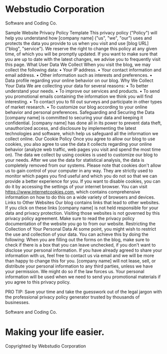 # Webstudio Corporation

Software and Coding Co.

Sample Website Privacy Policy Template This privacy policy ("Policy") will help you understand how [company name] ("us", "we", "our") uses and protects the data you provide to us when you visit and use [blog URL] ("blog", "service"). We reserve the right to change this policy at any given time, of which you will be promptly updated. If you want to make sure that you are up to date with the latest changes, we advise you to frequently visit this page. What User Data We Collect When you visit the blog, we may collect the following data: • Your IP address. • Your contact information and email address. • Other information such as interests and preferences. • Data profile regarding your online behavior on our blog. Why We Collect Your Data We are collecting your data for several reasons: • To better understand your needs. • To improve our services and products. • To send you promotional emails containing the information we think you will find interesting. • To contact you to fill out surveys and participate in other types of market research. • To customize our blog according to your online behavior and personal preferences. Safeguarding and Securing the Data [company name] is committed to securing your data and keeping it confidential. [company name] has done all in its power to prevent data theft, unauthorized access, and disclosure by implementing the latest technologies and software, which help us safeguard all the information we collect online. Our Cookie Policy Once you agree to allow our blog to use cookies, you also agree to use the data it collects regarding your online behavior (analyze web traffic, web pages you visit and spend the most time on). The data we collect by using cookies is used to customize our blog to your needs. After we use the data for statistical analysis, the data is completely removed from our systems. Please note that cookies don't allow us to gain control of your computer in any way. They are strictly used to monitor which pages you find useful and which you do not so that we can provide a better experience for you. If you want to disable cookies, you can do it by accessing the settings of your internet browser. You can visit https://www.internetcookies.com, which contains comprehensive information on how to do this on a wide variety of browsers and devices. Links to Other Websites Our blog contains links that lead to other websites. If you click on these links [company name] is not held responsible for your data and privacy protection. Visiting those websites is not governed by this privacy policy agreement. Make sure to read the privacy policy documentation of the website you go to from our website. Restricting the Collection of Your Personal Data At some point, you might wish to restrict the use and collection of your data. You can achieve this by doing the following: When you are filling out the forms on the blog, make sure to check if there is a box that you can leave unchecked, if you don't want to disclose your personal information. If you have already agreed to share your information with us, feel free to contact us via email and we will be more than happy to change this for you. [company name] will not lease, sell, or distribute your personal information to any third parties, unless we have your permission. We might do so if the law forces us. Your personal information will be used when we need to send you promotional materials if you agree to this privacy policy.

PRO TIP: Save your time and take the guesswork out of the legal jargon with the professional privacy policy generator trusted by thousands of businesses.

Software and Coding Co.

# Making your life easier.

Copyrighted by Webstudio Corporation
